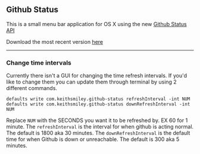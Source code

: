 ## Github Status

This is a small menu bar application for OS X using the new [Github Status API](https://status.github.com/api)

Download the most recent version [here](http://smileykeith.com/media/downloads/GithubStatus.app.zip)

-------------------

### Change time intervals

Currently there isn't a GUI for changing the time refresh intervals. If you'd like to change them you can update them through terminal by using 2 different commands.

    defaults write com.keithsmiley.github-status refreshInterval -int NUM
    defaults write com.keithsmiley.github-status downRefreshInterval -int NUM

Replace `NUM` with the SECONDS you want it to be refreshed by. EX 60 for 1 minute. The `refreshInterval` is the interval for when github is acting normal. The default is 1800 aka 30 minutes. The `downRefreshInterval` is the default time for when Github is down or unreachable. The default is 300 aka 5 minutes.
